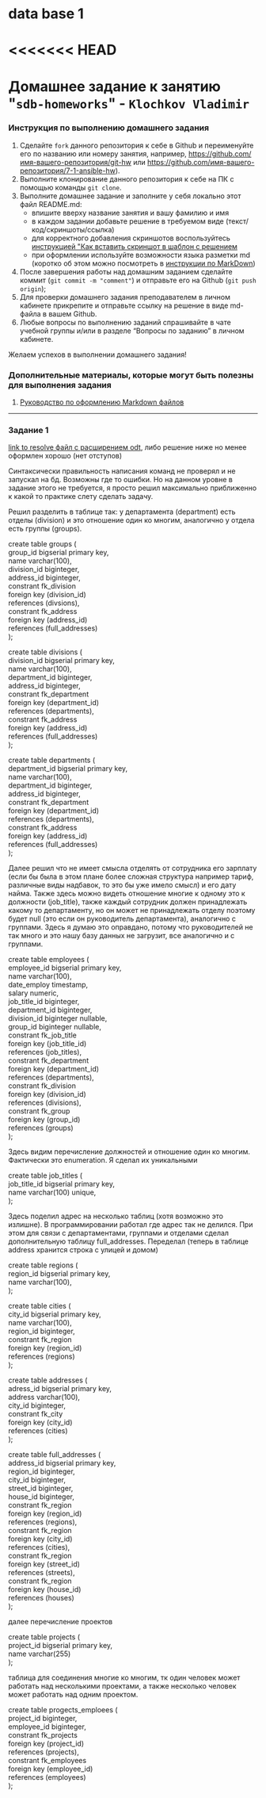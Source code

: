 # data base 1
<<<<<<< HEAD
=======
# Домашнее задание к занятию "`sdb-homeworks`" - `Klochkov Vladimir`


### Инструкция по выполнению домашнего задания

   1. Сделайте `fork` данного репозитория к себе в Github и переименуйте его по названию или номеру занятия, например, https://github.com/имя-вашего-репозитория/git-hw или  https://github.com/имя-вашего-репозитория/7-1-ansible-hw).
   2. Выполните клонирование данного репозитория к себе на ПК с помощью команды `git clone`.
   3. Выполните домашнее задание и заполните у себя локально этот файл README.md:
      - впишите вверху название занятия и вашу фамилию и имя
      - в каждом задании добавьте решение в требуемом виде (текст/код/скриншоты/ссылка)
      - для корректного добавления скриншотов воспользуйтесь [инструкцией "Как вставить скриншот в шаблон с решением](https://github.com/netology-code/sys-pattern-homework/blob/main/screen-instruction.md)
      - при оформлении используйте возможности языка разметки md (коротко об этом можно посмотреть в [инструкции  по MarkDown](https://github.com/netology-code/sys-pattern-homework/blob/main/md-instruction.md))
   4. После завершения работы над домашним заданием сделайте коммит (`git commit -m "comment"`) и отправьте его на Github (`git push origin`);
   5. Для проверки домашнего задания преподавателем в личном кабинете прикрепите и отправьте ссылку на решение в виде md-файла в вашем Github.
   6. Любые вопросы по выполнению заданий спрашивайте в чате учебной группы и/или в разделе “Вопросы по заданию” в личном кабинете.
   
Желаем успехов в выполнении домашнего задания!
   
### Дополнительные материалы, которые могут быть полезны для выполнения задания

1. [Руководство по оформлению Markdown файлов](https://gist.github.com/Jekins/2bf2d0638163f1294637#Code)

---

### Задание 1

[link to resolve файл с расширением odt](https://github.com/Klochkov777/DB-Norm/blob/master/777%20%D0%91%D0%B0%D0%B7%D1%8B%20%D0%B4%D0%B0%D0%BD%D0%BD%D1%8B%D1%85.odt), либо решение ниже но менее оформлен хорошо (нет отступов)  


Синтаксически правильность написания команд не проверял и не запускал на бд. Возможны где то ошибки. Но на данном уровне в задание этого не требуется, я просто решил максимально приближенно к какой то практике слету сделать задачу.


Решил разделить в таблице так:
у департамента (department) есть отделы (division) и это отношение один ко многим,
аналогично у отдела есть группы (groups).


create table groups (  
group_id bigserial primary key,  
name varchar(100),  
division_id biginteger,  
address_id biginteger,  
constrant fk_division  
	foreign key (division_id)  
	references (divsions),  
constrant fk_address  
	foreign key (address_id)  
	references (full_addresses)  
);  

create table divisions (  
division_id bigserial primary key,  
name varchar(100),  
department_id biginteger,  
address_id biginteger,  
constrant fk_department  
	foreign key (department_id)  
	references (departments),  
constrant fk_address  
	foreign key (address_id)  
	references (full_addresses)  
);  

create table departments (  
department_id bigserial primary key,  
name varchar(100),  
department_id biginteger,  
address_id biginteger,  
constrant fk_department  
	foreign key (department_id)  
	references (departments),  
constrant fk_address  
	foreign key (address_id)  
	references (full_addresses)  
);  

Далее решил что не имеет смысла отделять от сотрудника его зарплату (если бы была в этом плане более сложная структура например тариф, различные виды надбавок, то это бы уже имело смысл) и его дату найма. Также здесь можно видеть отношение многие к одному это к должности (job_title), также каждый сотрудник должен принадлежать какому то департаменту, но он может не принадлежать отделу поэтому будет null (это если он руководитель департамента), аналогично с группами. Здесь я думаю это оправдано, потому что руководителей не так много и это нашу базу данных не загрузит, все аналогично и с группами.  

create table employees (  
employee_id bigserial primary key,  
name varchar(100),  
date_employ timestamp,  
salary numeric,  
job_title_id biginteger,  
department_id biginteger,  
division_id biginteger nullable,  
group_id biginteger nullable,  
constrant fk_job_title  
	foreign key (job_title_id)  
	references (job_titles),  
constrant fk_department  
	foreign key (department_id)  
	references (departments),  
constrant fk_division  
	foreign key (division_id)  
	references (divisions),  
constrant fk_group  
	foreign key (group_id)  
	references (groups)  
);  

Здесь видим перечисление должностей и отношение один ко многим. Фактически это enumeration. Я сделал их уникальными  

create table job_titles (  
job_title_id bigserial primary key,  
name varchar(100) unique,  
);  

Здесь поделил адрес на несколько таблиц (хотя возможно это излишне). В программировании работал где адрес так не делился. При этом для связи с департаментами, группами и отделами сделал дополнительную таблицу full_addresses. Переделал (теперь в таблице address  хранится строка с улицей и домом)  

create table regions (  
region_id bigserial primary key,  
name varchar(100),  
);  





create table cities (  
city_id bigserial primary key,  
name varchar(100),  
region_id biginteger,  
constrant fk_region  
	foreign key (region_id)  
	references (regions)  
);  

create table addresses (  
adress_id bigserial primary key,  
address varchar(100),  
city_id biginteger,  
constrant fk_city  
	foreign key (city_id)  
	references (cities)  
);  



create table full_addresses (  
address_id bigserial primary key,  
region_id biginteger,  
city_id biginteger,  
street_id biginteger,  
house_id biginteger,  
constrant fk_region  
     foreign key (region_id)  
     references (regions),  
constrant fk_region  
     foreign key (city_id)  
     references (cities),  
constrant fk_region  
     foreign key (street_id)  
     references (streets),  
constrant fk_region  
     foreign key (house_id)  
     references (houses)  
);  

далее перечисление проектов

create table projects (  
project_id  bigserial primary key,  
name varchar(255)  
);  

таблица для соединения многие ко многим, тк один человек может работать над несколькими проектами, а также несколько человек может работать над одним проектом.  

create table progects_emploees (    
project_id biginteger,  
employee_id biginteger,  
constrant fk_projects  
	foreign key (project_id)  
	references (projects),  
constrant fk_employees  
	foreign key (employee_id)  
	references (employees)  
);  

